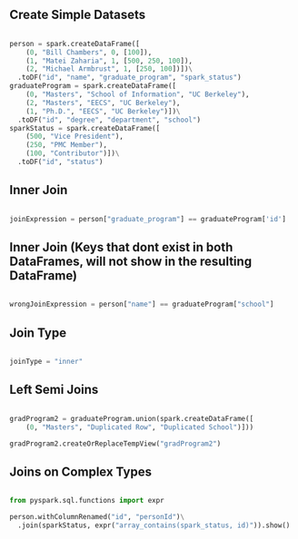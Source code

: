 
## Create Simple Datasets
```python

person = spark.createDataFrame([
    (0, "Bill Chambers", 0, [100]),
    (1, "Matei Zaharia", 1, [500, 250, 100]),
    (2, "Michael Armbrust", 1, [250, 100])])\
  .toDF("id", "name", "graduate_program", "spark_status")
graduateProgram = spark.createDataFrame([
    (0, "Masters", "School of Information", "UC Berkeley"),
    (2, "Masters", "EECS", "UC Berkeley"),
    (1, "Ph.D.", "EECS", "UC Berkeley")])\
  .toDF("id", "degree", "department", "school")
sparkStatus = spark.createDataFrame([
    (500, "Vice President"),
    (250, "PMC Member"),
    (100, "Contributor")])\
  .toDF("id", "status")


```
## Inner Join
```python

joinExpression = person["graduate_program"] == graduateProgram['id']


```
## Inner Join (Keys that dont exist in both DataFrames, will not show in the resulting DataFrame)
```python

wrongJoinExpression = person["name"] == graduateProgram["school"]


```
## Join Type
```python

joinType = "inner"


```
## Left Semi Joins
```python

gradProgram2 = graduateProgram.union(spark.createDataFrame([
    (0, "Masters", "Duplicated Row", "Duplicated School")]))

gradProgram2.createOrReplaceTempView("gradProgram2")


```
## Joins on Complex Types
```python

from pyspark.sql.functions import expr

person.withColumnRenamed("id", "personId")\
  .join(sparkStatus, expr("array_contains(spark_status, id)")).show()

```
